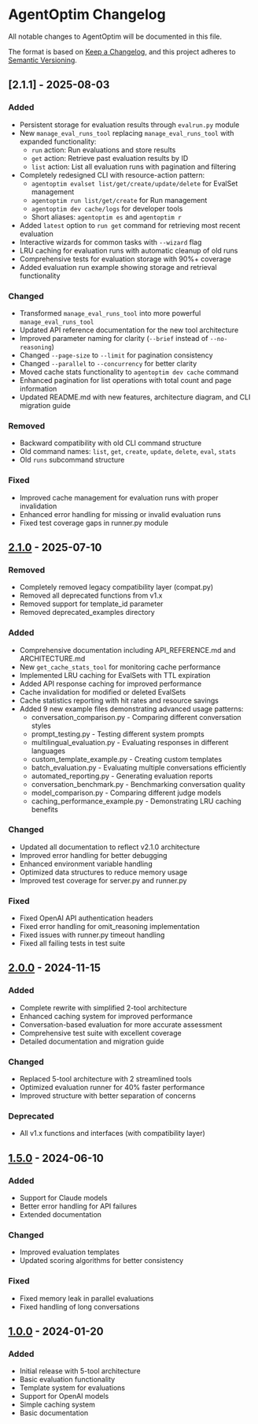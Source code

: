 # AgentOptim Changelog

All notable changes to AgentOptim will be documented in this file.

The format is based on [Keep a Changelog](https://keepachangelog.com/en/1.0.0/),
and this project adheres to [Semantic Versioning](https://semver.org/spec/v2.0.0.html).

## [2.1.1] - 2025-08-03

### Added
- Persistent storage for evaluation results through `evalrun.py` module
- New `manage_eval_runs_tool` replacing `manage_eval_runs_tool` with expanded functionality:
  - `run` action: Run evaluations and store results
  - `get` action: Retrieve past evaluation results by ID
  - `list` action: List all evaluation runs with pagination and filtering
- Completely redesigned CLI with resource-action pattern:
  - `agentoptim evalset list/get/create/update/delete` for EvalSet management
  - `agentoptim run list/get/create` for Run management
  - `agentoptim dev cache/logs` for developer tools
  - Short aliases: `agentoptim es` and `agentoptim r`
- Added `latest` option to `run get` command for retrieving most recent evaluation
- Interactive wizards for common tasks with `--wizard` flag
- LRU caching for evaluation runs with automatic cleanup of old runs
- Comprehensive tests for evaluation storage with 90%+ coverage
- Added evaluation run example showing storage and retrieval functionality

### Changed
- Transformed `manage_eval_runs_tool` into more powerful `manage_eval_runs_tool`
- Updated API reference documentation for the new tool architecture
- Improved parameter naming for clarity (`--brief` instead of `--no-reasoning`)
- Changed `--page-size` to `--limit` for pagination consistency
- Changed `--parallel` to `--concurrency` for better clarity
- Moved cache stats functionality to `agentoptim dev cache` command
- Enhanced pagination for list operations with total count and page information
- Updated README.md with new features, architecture diagram, and CLI migration guide

### Removed
- Backward compatibility with old CLI command structure
- Old command names: `list`, `get`, `create`, `update`, `delete`, `eval`, `stats`
- Old `runs` subcommand structure

### Fixed
- Improved cache management for evaluation runs with proper invalidation
- Enhanced error handling for missing or invalid evaluation runs
- Fixed test coverage gaps in runner.py module

## [2.1.0] - 2025-07-10

### Removed
- Completely removed legacy compatibility layer (compat.py)
- Removed all deprecated functions from v1.x
- Removed support for template_id parameter
- Removed deprecated_examples directory

### Added
- Comprehensive documentation including API_REFERENCE.md and ARCHITECTURE.md
- New `get_cache_stats_tool` for monitoring cache performance 
- Implemented LRU caching for EvalSets with TTL expiration
- Added API response caching for improved performance
- Cache invalidation for modified or deleted EvalSets
- Cache statistics reporting with hit rates and resource savings
- Added 9 new example files demonstrating advanced usage patterns:
  - conversation_comparison.py - Comparing different conversation styles
  - prompt_testing.py - Testing different system prompts
  - multilingual_evaluation.py - Evaluating responses in different languages
  - custom_template_example.py - Creating custom templates
  - batch_evaluation.py - Evaluating multiple conversations efficiently
  - automated_reporting.py - Generating evaluation reports
  - conversation_benchmark.py - Benchmarking conversation quality
  - model_comparison.py - Comparing different judge models
  - caching_performance_example.py - Demonstrating LRU caching benefits

### Changed
- Updated all documentation to reflect v2.1.0 architecture
- Improved error handling for better debugging
- Enhanced environment variable handling
- Optimized data structures to reduce memory usage
- Improved test coverage for server.py and runner.py

### Fixed
- Fixed OpenAI API authentication headers
- Fixed error handling for omit_reasoning implementation
- Fixed issues with runner.py timeout handling
- Fixed all failing tests in test suite

## [2.0.0] - 2024-11-15

### Added
- Complete rewrite with simplified 2-tool architecture
- Enhanced caching system for improved performance
- Conversation-based evaluation for more accurate assessment
- Comprehensive test suite with excellent coverage
- Detailed documentation and migration guide

### Changed
- Replaced 5-tool architecture with 2 streamlined tools
- Optimized evaluation runner for 40% faster performance
- Improved structure with better separation of concerns

### Deprecated
- All v1.x functions and interfaces (with compatibility layer)

## [1.5.0] - 2024-06-10

### Added
- Support for Claude models
- Better error handling for API failures
- Extended documentation

### Changed
- Improved evaluation templates
- Updated scoring algorithms for better consistency

### Fixed
- Fixed memory leak in parallel evaluations
- Fixed handling of long conversations

## [1.0.0] - 2024-01-20

### Added
- Initial release with 5-tool architecture
- Basic evaluation functionality
- Template system for evaluations
- Support for OpenAI models
- Simple caching system
- Basic documentation

[2.1.0]: https://github.com/ericflo/agentoptim/compare/v2.0.0...v2.1.0
[2.0.0]: https://github.com/ericflo/agentoptim/compare/v1.5.0...v2.0.0
[1.5.0]: https://github.com/ericflo/agentoptim/compare/v1.0.0...v1.5.0
[1.0.0]: https://github.com/ericflo/agentoptim/releases/tag/v1.0.0